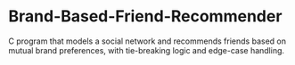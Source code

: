 # Brand-Based-Friend-Recommender
C program that models a social network and recommends friends based on mutual brand preferences, with tie-breaking logic and edge-case handling.
